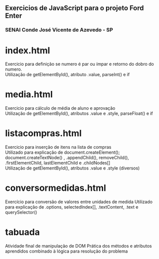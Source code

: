## Exercicios de JavaScript para o projeto Ford Enter 

### SENAI Conde José Vicente de Azevedo - SP

# index.html
Exercicio para definição se numero é par ou ímpar e retorno do dobro do numero.<br>
Utilização de getElementById(), atributo .value, parseInt() e if

# media.html
Exercicio para cálculo de média de aluno e aprovação<br>
Utilização de getElementById(), atributos .value e .style, parseFloat() e if

# listacompras.html
Exercicio para inserção de itens na lista de compras<br>
Utilizado para explicação de document.createElement(); document.createTextNode() , .appendChild(), removeChild(), .firstElementChild, lastElementChild e .childNodes[] <br>
Utilização de getElementById(), atributos .value e .style (diversos)

# conversormedidas.html
Exercício para conversão de valores entre unidades de medida
Utilizado para explicação de .options, selectedIndex[], .textContent, .text e querySelector()

# tabuada
Atividade final de manipulação de DOM
Prática dos métodos e atributos aprendidos combinado à lógica para resolução do problema
